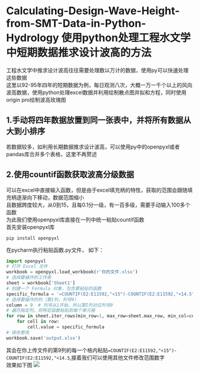 # Calculating-Design-Wave-Height-from-SMT-Data-in-Python-Hydrology 使用python处理工程水文学中短期数据推求设计波高的方法
工程水文学中推求设计波高往往需要处理数以万计的数据，使用py可以快速处理这些数据<br>
这里以92-95年四年的短期数据为例，每日观测八次，大概一万一千个以上的风向波高数据，使用python处理excel数据并利用绘制散点图并拟和方程，同时使用origin pro绘制波高玫瑰图
## 1.手动将四年数据放置到同一张表中，并将所有数据从大到小排序
若数据较多，如利用长期数据推求设计波高，可以使用py中的openpyxl或者pandas库合并多个表格，这里不再赘述
## 2.使用countif函数获取波高分级数据
可以在excel中直接输入函数，但是由于excel填充柄的特性，获取的范围会跟随填充柄逐渐向下移动，数据范围缩小<br>
且数据跨度较大，从0到15，且每0.1分一级，有一百多级，需要手动输入100多个函数<br>
为此我们使用openpyxl库直接在一列中统一粘贴countif函数<br>
首先安装openpyxl库<br>
```pip
pip install openpyxl
```
在pycharm执行粘贴函数.py文件，
如下：
```python
import openpyxl
# 打开 Excel 文件
workbook = openpyxl.load_workbook(r'你的文件.xlsx')
# 选择要操作的工作表
sheet = workbook['Sheet1']
# 创建一个 Formula 对象，包含要粘贴的函数
specific_formula = '=COUNTIF(E2:E11592,"<15")-COUNTIF(E2:E11592,"<14.5")'
# 选择要操作的列（第I列，列号9）
column = 9  # 列号从1开始，所以第I列对应列号9
# 遍历指定列，将特定函数粘贴到每个单元格
for row in sheet.iter_rows(min_row=1, max_row=sheet.max_row, min_col=column, max_col=column):
    for cell in row:
        cell.value = specific_formula
# 保存更改
workbook.save('output.xlsx')
```
其会在你上传文件的第9列的每一个格内粘贴`=COUNTIF(E2:E11592,"<15")-COUNTIF(E2:E11592,"<14.5`,接着我们可以使用其他文件修改范围数字<br>
效果如下图
![](https://github.com/MengXing15646/Calculating-Design-Wave-Height-from-SMT-Data-in-Python-Hydrology/blob/master/1.png)


